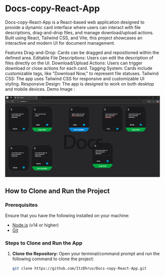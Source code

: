 # Docs-copy-React-App

Docs-copy-React-App is a React-based web application designed to provide a dynamic card interface where users can interact with file descriptions, drag-and-drop files, and manage download/upload actions. Built using React, Tailwind CSS, and Vite, this project showcases an interactive and modern UI for document management.

Features
Drag-and-Drop: Cards can be dragged and repositioned within the defined area.
Editable File Descriptions: Users can edit the description of files directly on the UI.
Download/Upload Actions: Users can trigger download or close actions for each card.
Tagging System: Cards include customizable tags, like "Download Now," to represent file statuses.
Tailwind CSS: The app uses Tailwind CSS for responsive and customizable UI styling.
Responsive Design: The app is designed to work on both desktop and mobile devices.
Demo Image : 

![img alt](https://github.com/ItzDhruv/Docs-copy-React-App/blob/main/docs/Screenshot%202025-01-30%20151948.png)

## How to Clone and Run the Project

### Prerequisites
Ensure that you have the following installed on your machine:
- [Node.js](https://nodejs.org/) (v14 or higher)
- [Git](https://git-scm.com/)

### Steps to Clone and Run the App

1. **Clone the Repository:**
   Open your terminal/command prompt and run the following command to clone the project:
   ```bash
   git clone https://github.com/ItzDhruv/Docs-copy-React-App.git
